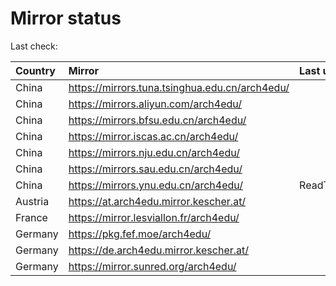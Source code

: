 <script src="./time.js"></script>
# Mirror status
Last check: <script type="text/javascript">localize(1682889284.9231517);</script>

|Country|Mirror|Last update|
|:------|:-----|:----------|
|China|https://mirrors.tuna.tsinghua.edu.cn/arch4edu/|<script type="text/javascript">localize(1682879263);</script>|
|China|https://mirrors.aliyun.com/arch4edu/|<script type="text/javascript">localize(1682836207);</script>|
|China|https://mirrors.bfsu.edu.cn/arch4edu/|<script type="text/javascript">localize(1682836207);</script>|
|China|https://mirror.iscas.ac.cn/arch4edu/|<script type="text/javascript">localize(1682879263);</script>|
|China|https://mirrors.nju.edu.cn/arch4edu/|<script type="text/javascript">localize(1682836207);</script>|
|China|https://mirrors.sau.edu.cn/arch4edu/|<script type="text/javascript">localize(1673850842);</script>|
|China|https://mirrors.ynu.edu.cn/arch4edu/|ReadTimeout|
|Austria|https://at.arch4edu.mirror.kescher.at/|<script type="text/javascript">localize(1682836207);</script>|
|France|https://mirror.lesviallon.fr/arch4edu/|<script type="text/javascript">localize(1682836207);</script>|
|Germany|https://pkg.fef.moe/arch4edu/|<script type="text/javascript">localize(1682836207);</script>|
|Germany|https://de.arch4edu.mirror.kescher.at/|<script type="text/javascript">localize(1682836207);</script>|
|Germany|https://mirror.sunred.org/arch4edu/|<script type="text/javascript">localize(1682836207);</script>|

<script src="./tablefilter/tablefilter.js"></script>
<script src="./table.js"></script>